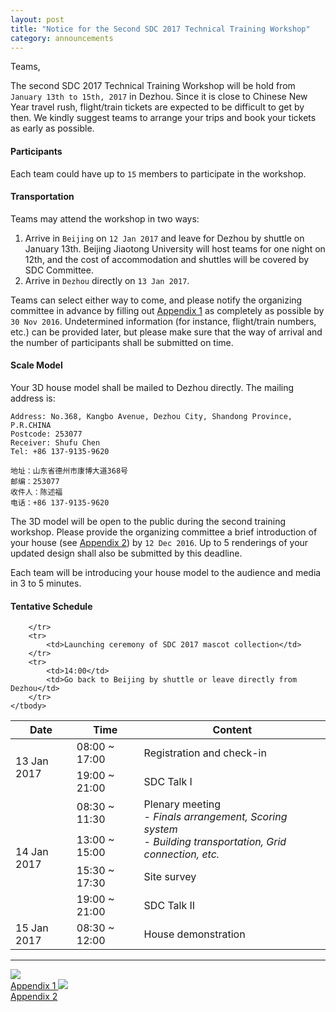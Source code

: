 ```yaml
---
layout: post
title: "Notice for the Second SDC 2017 Technical Training Workshop"
category: announcements
---
```


Teams,

The second SDC 2017 Technical Training Workshop will be hold from `January 13th to 15th, 2017` in Dezhou. Since it is close to Chinese New Year travel rush, flight/train tickets are expected to be difficult to get by then. We kindly suggest teams to arrange your trips and book your tickets as early as possible.

#### Participants

Each team could have up to `15` members to participate in the workshop.

#### Transportation

Teams may attend the workshop in two ways:

1. Arrive in `Beijing` on `12 Jan 2017` and leave for Dezhou by shuttle on January 13th. Beijing Jiaotong University will host teams for one night on 12th, and the cost of accommodation and shuttles will be covered by SDC Committee.
2. Arrive in `Dezhou` directly on `13 Jan 2017`.

Teams can select either way to come, and please notify the organizing committee in advance by filling out [Appendix 1](#file) as completely as possible by `30 Nov 2016`. Undetermined information (for instance, flight/train numbers, etc.) can be provided later, but please make sure that the way of arrival and the number of participants shall be submitted on time.

#### Scale Model

Your 3D house model shall be mailed to Dezhou directly. The mailing address is:

~~~
Address: No.368, Kangbo Avenue, Dezhou City, Shandong Province, P.R.CHINA
Postcode: 253077
Receiver: Shufu Chen
Tel: +86 137-9135-9620

地址：山东省德州市康博大道368号
邮编：253077
收件人：陈述福
电话：+86 137-9135-9620
~~~

The 3D model will be open to the public during the second training workshop. Please provide the organizing committee a brief introduction of your house (see [Appendix 2](#file)) by `12 Dec 2016`. Up to 5 renderings of your updated design shall also be submitted by this deadline.

Each team will be introducing your house model to the audience and media in 3 to 5 minutes.

#### Tentative Schedule

<table class="table table-bordered">
	<thead>
		<tr>
			<th>Date</th>
			<th>Time</th>
			<th>Content</th>
		</tr>
	</thead>
	<tbody>
		<tr>
			<td rowspan="2">13 Jan 2017</td>
			<td>08:00 ~ 17:00</td>
			<td>Registration and check-in</td>
		</tr>
		<tr>
			<td>19:00 ~ 21:00</td>
			<td>SDC Talk I</td>
		</tr>
		<tr>
			<td rowspan="4">14 Jan 2017</td>
			<td>08:30 ~ 11:30</td>
			<td rowspan="2">Plenary meeting<br>
				- <i>Finals arrangement, Scoring system</i><br>
				- <i>Building transportation, Grid connection, etc.</i></td>
		</tr>
		<tr>
			<td>13:00 ~ 15:00</td>
		</tr>
		<tr>
			<td>15:30 ~ 17:30</td>
			<td>Site survey</td>
		</tr>
		<tr>
			<td>19:00 ~ 21:00</td>
			<td>SDC Talk II</td>
		</tr>
		<tr>
			<td rowspan="3">15 Jan 2017</td>
			<td rowspan="2">08:30 ~ 12:00</td>
			<td>House demonstration</td>
			
		</tr>
		<tr>
			<td>Launching ceremony of SDC 2017 mascot collection</td>
		</tr>
		<tr>
			<td>14:00</td>
			<td>Go back to Beijing by shuttle or leave directly from Dezhou</td>
		</tr>
	</tbody>
</table>

---

<a name="file"></a>
<a class="file" href="{{ site.baseurl }}/assets/doc/2016-11-07-appendix-1.xlsx" target="_blank">
	<img src="{{ site.baseurl }}/assets/img/xlsx_64.png"><br>
	Appendix 1
</a>
<a class="file" href="{{ site.baseurl }}/assets/doc/2016-11-07-appendix-2.docx" target="_blank">
	<img src="{{ site.baseurl }}/assets/img/docx_64.png"><br>
	Appendix 2
</a>